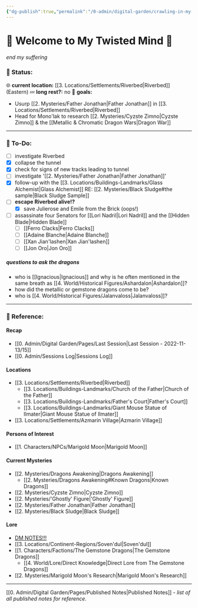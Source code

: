 ```yaml
---
{"dg-publish":true,"permalink":"/0-admin/digital-garden/crawling-in-my-skin/","tags":"gardenEntry"}
---
```


# 🎃 Welcome to My Twisted Mind 👻
*end my suffering*

### 🍉 Status:
🌐 **current location:** [[3. Locations/Settlements/Riverbed\|Riverbed]] (Eastern)
💤 **long rest?:** no
🎯 **goals:**
- Usurp [[2. Mysteries/Father Jonathan\|Father Jonathan]] in [[3. Locations/Settlements/Riverbed\|Riverbed]]
- Head for Mono'lak to research [[2. Mysteries/Cyzste Zimno\|Cyzste Zimno]] & the [[Metallic & Chromatic Dragon Wars\|Dragon War]]

---

### 🍓 To-Do:
- [ ] investigate Riverbed
- [x] collapse the tunnel
- [x] check for signs of new tracks leading to tunnel
- [ ] investigate '[[2. Mysteries/Father Jonathan\|Father Jonathan]]'
- [x] follow-up with the [[3. Locations/Buildings-Landmarks/Glass Alchemist\|Glass Alchemist]] RE: [[2. Mysteries/Black Sludge#the sample\|Black Sludge Sample]]
- [ ] **escape Riverbed alive!?**
	- [x] save Julierose and Emile from the Brick (oops!)
- [ ] assassinate four Senators for [[Lori Nadril\|Lori Nadril]] and the [[Hidden Blade\|Hidden Blade]]
	- [ ] [[Ferro Clacks\|Ferro Clacks]]
	- [ ] [[Adaine Blanche\|Adaine Blanche]]
	- [ ] [[Xan Jian'lashen\|Xan Jian'lashen]]
	- [ ] [[Jon Oro\|Jon Oro]]

##### questions to ask the dragons
- who is [[Ignacious\|Ignacious]] and why is he often mentioned in the same breath as [[4. World/Historical Figures/Ashardalon\|Ashardalon]]?
- how did the metallic or gemstone dragons come to be?
- who is [[4. World/Historical Figures/Jalanvaloss\|Jalanvaloss]]?

---

### 🍎 Reference:
#### Recap
- [[0. Admin/Digital Garden/Pages/Last Session\|Last Session - 2022-11-13/15]]
- [[0. Admin/Sessions Log\|Sessions Log]]
#### Locations
- [[3. Locations/Settlements/Riverbed\|Riverbed]]
	- [[3. Locations/Buildings-Landmarks/Church of the Father\|Church of the Father]]
	- [[3. Locations/Buildings-Landmarks/Father's Court\|Father's Court]]
	- [[3. Locations/Buildings-Landmarks/Giant Mouse Statue of Ilmater\|Giant Mouse Statue of Ilmater]]
- [[3. Locations/Settlements/Azmarin Village\|Azmarin Village]]
#### Persons of Interest
- [[1. Characters/NPCs/Marigold Moon\|Marigold Moon]]
#### Current Mysteries
- [[2. Mysteries/Dragons Awakening\|Dragons Awakening]]
	- [[2. Mysteries/Dragons Awakening#Known Dragons\|Known Dragons]]
- [[2. Mysteries/Cyzste Zimno\|Cyzste Zimno]]
- [[2. Mysteries/'Ghostly' Figure\|'Ghostly' Figure]]
- [[2. Mysteries/Father Jonathan\|Father Jonathan]]
- [[2. Mysteries/Black Sludge\|Black Sludge]]
#### Lore
- [DM NOTES!!!](https://apeiron-lore.netlify.app/)
- [[3. Locations/Continent-Regions/Soven'dul\|Soven'dul]]
- [[1. Characters/Factions/The Gemstone Dragons\|The Gemstone Dragons]]
	- [[4. World/Lore/Direct Knowledge\|Direct Lore from The Gemstone Dragons]]
- [[2. Mysteries/Marigold Moon's Research\|Marigold Moon's Research]]

---

[[0. Admin/Digital Garden/Pages/Published Notes\|Published Notes]] - *list of all published notes for reference.*